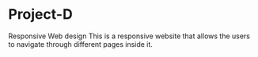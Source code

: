 # Project-D
Responsive Web design
This is a responsive website that allows the users to navigate through 
different pages inside it. 
